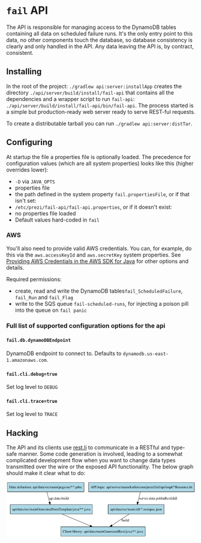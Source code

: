 # `fail` API

The API is responsible for managing access to the DynamoDB tables containing all data on scheduled failure runs. It's
the only entry point to this data, no other components touch the database, so database consistency is clearly and
only handled in the API. Any data leaving the API is, by contract, consistent.

## Installing

In the root of the project: `./gradlew api:server:installApp` creates the directory `./api/server/build/install/fail-api` 
that contains all the dependencies and a wrapper script to run `fail-api`: `./api/server/build/install/fail-api/bin/fail-api`.
The process started is a simple but production-ready web server ready to serve REST-ful requests.

To create a distributable tarball you can run `./gradlew api:server:distTar`.

## Configuring

At startup the file a properties file is optionally loaded. The precedence for configuration values
(which are all system properties) looks like this (higher overrides lower):

 - `-D` via `JAVA_OPTS`
 - properties file
  - the path defined in the system property `fail.propertiesFile`, or if that isn't set:
  - `/etc/prezi/fail-api/fail-api.properties`, or if it doesn't exist:
  - no properties file loaded
 - Default values hard-coded in `fail`
 
### AWS
 
You'll also need to provide valid AWS credentials. You can, for example, do this via the `aws.accessKeyId` and
`aws.secretKey` system properties. See [Providing AWS Credentials in the AWS SDK for Java](http://docs.aws.amazon.com/AWSSdkDocsJava/latest/DeveloperGuide/credentials.html)
for other options and details.

Required permissions:

 - create, read and write the DynamoDB tables`fail_ScheduledFailure`, `fail_Run` and `fail_Flag`
 - write to the SQS queue `fail-scheduled-runs`, for injecting a poison pill into the queue on `fail panic`
 
### Full list of supported configuration options for the api

#### `fail.db.dynamoDBEndpoint`
DynamoDB endpoint to connect to. Defaults to `dynamodb.us-east-1.amazonaws.com`.

#### `fail.cli.debug=true`
Set log level to `DEBUG`

#### `fail.cli.trace=true`
Set log level to `TRACE`

## Hacking

The API and its clients use [rest.li](http://rest.li/) to communicate in a RESTful and type-safe manner. Some
code generation is involved, leading to a somewhat complicated development flow when you want to change data types
transmitted over the wire or the exposed API functionality. The below graph should make it clear what to do:

![restli hacking workflow](doc/restli.png)
